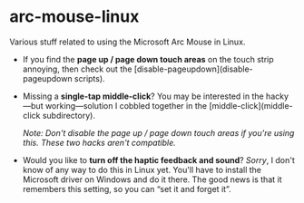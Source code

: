 arc-mouse-linux
===============

Various stuff related to using the Microsoft Arc Mouse in Linux.

* If you find the **page up / page down touch areas** on the touch strip
  annoying, then check out the
  [disable-pageupdown](disable-pageupdown scripts).

* Missing a **single-tap middle-click**? You may be interested in the
  hacky—but working—solution I cobbled together in the
  [middle-click](middle-click subdirectory).

  _Note: Don't disable the page up / page down touch areas if you're using
  this. These two hacks aren't compatible._

* Would you like to **turn off the haptic feedback and sound**? 
  _Sorry_, I don't know of any way to do this in Linux yet. You'll 
  have to install the Microsoft driver on Windows and do it there. 
  The good news is that it remembers this setting, so you can
  “set it and forget it”.
